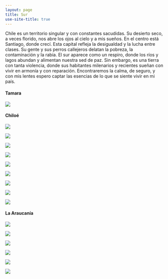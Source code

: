 ```yaml
---
layout: page
title: Sur
use-site-title: true
---
```


Chile es un territorio singular y con constantes sacudidas. Su desierto seco, a veces florido, nos abre los ojos al cielo y a mis sueños. En el centro está Santiago, donde crecí. Esta capital refleja la desigualdad y la lucha entre clases. Su gente y sus perros callejeros delatan la pobreza, la contaminación y la rabia. El sur aparece como un respiro, donde los ríos y lagos abundan y alimentan nuestra sed de paz. Sin embargo, es una tierra con tanta violencia, donde sus habitantes milenarios y recientes sueñan con vivir en armonía y con reparación. Encontraremos la calma, de seguro, y con mis lentes espero captar las esencias de lo que se siente vivir en mi país.



#### Tamara

![](/img/fotografia/tamara.JPG)



#### Chiloé

![](/img/fotografia/chiloe_1.JPG)

![](/img/fotografia/chiloe_2.JPG)

![](/img/fotografia/chiloe_3.JPG)

![](/img/fotografia/chiloe_4.JPG)

![](/img/fotografia/chiloe_5.JPG)

![](/img/fotografia/chiloe_6.JPG)

![](/img/fotografia/chiloe_7.JPG)

![](/img/fotografia/chiloe_8.JPG)

![](/img/fotografia/15_2.JPG)



#### La Araucanía

![](/img/fotografia/7_1.JPG)

![](/img/fotografia/7_2.JPG)

![](/img/fotografia/7_3.JPG)

![](/img/fotografia/7_4.JPG)

![](/img/fotografia/7_5.jpg)

![](/img/fotografia/arau.JPG)


